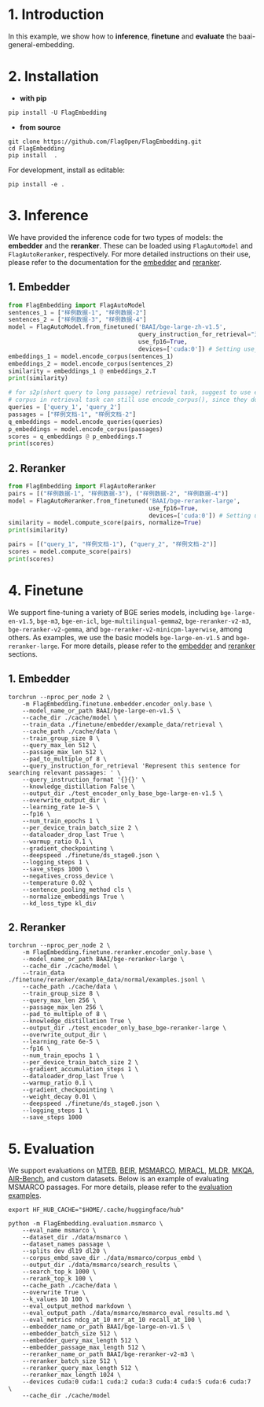 # 1. Introduction

In this example, we show how to **inference**, **finetune** and **evaluate** the baai-general-embedding.

# 2. Installation

* **with pip**
```shell
pip install -U FlagEmbedding
```

* **from source**
```shell
git clone https://github.com/FlagOpen/FlagEmbedding.git
cd FlagEmbedding
pip install  .
```
For development, install as editable:
```shell
pip install -e .
```

# 3. Inference

We have provided the inference code for two types of models: the **embedder** and the **reranker**. These can be loaded using `FlagAutoModel` and `FlagAutoReranker`, respectively. For more detailed instructions on their use, please refer to the documentation for the [embedder](https://github.com/FlagOpen/FlagEmbedding/tree/master/examples/inference/embedder) and [reranker](https://github.com/FlagOpen/FlagEmbedding/tree/master/examples/inference/reranker).

## 1. Embedder

```python
from FlagEmbedding import FlagAutoModel
sentences_1 = ["样例数据-1", "样例数据-2"]
sentences_2 = ["样例数据-3", "样例数据-4"]
model = FlagAutoModel.from_finetuned('BAAI/bge-large-zh-v1.5', 
                                     query_instruction_for_retrieval="为这个句子生成表示以用于检索相关文章：",
                                     use_fp16=True,
                                     devices=['cuda:0']) # Setting use_fp16 to True speeds up computation with a slight performance degradation
embeddings_1 = model.encode_corpus(sentences_1)
embeddings_2 = model.encode_corpus(sentences_2)
similarity = embeddings_1 @ embeddings_2.T
print(similarity)

# for s2p(short query to long passage) retrieval task, suggest to use encode_queries() which will automatically add the instruction to each query
# corpus in retrieval task can still use encode_corpus(), since they don't need instruction
queries = ['query_1', 'query_2']
passages = ["样例文档-1", "样例文档-2"]
q_embeddings = model.encode_queries(queries)
p_embeddings = model.encode_corpus(passages)
scores = q_embeddings @ p_embeddings.T
print(scores)
```

## 2. Reranker

```python
from FlagEmbedding import FlagAutoReranker
pairs = [("样例数据-1", "样例数据-3"), ("样例数据-2", "样例数据-4")]
model = FlagAutoReranker.from_finetuned('BAAI/bge-reranker-large',
                                        use_fp16=True,
                                        devices=['cuda:0']) # Setting use_fp16 to True speeds up computation with a slight performance degradation
similarity = model.compute_score(pairs, normalize=True)
print(similarity)

pairs = [("query_1", "样例文档-1"), ("query_2", "样例文档-2")]
scores = model.compute_score(pairs)
print(scores)
```

# 4. Finetune

We support fine-tuning a variety of BGE series models, including `bge-large-en-v1.5`, `bge-m3`, `bge-en-icl`, `bge-multilingual-gemma2`, `bge-reranker-v2-m3`, `bge-reranker-v2-gemma`, and `bge-reranker-v2-minicpm-layerwise`, among others. As examples, we use the basic models `bge-large-en-v1.5` and `bge-reranker-large`. For more details, please refer to the [embedder](https://github.com/FlagOpen/FlagEmbedding/tree/master/examples/finetune/embedder) and [reranker](https://github.com/FlagOpen/FlagEmbedding/tree/master/examples/finetune/reranker) sections.

## 1. Embedder

```shell
torchrun --nproc_per_node 2 \
    -m FlagEmbedding.finetune.embedder.encoder_only.base \
    --model_name_or_path BAAI/bge-large-en-v1.5 \
    --cache_dir ./cache/model \
    --train_data ./finetune/embedder/example_data/retrieval \
    --cache_path ./cache/data \
    --train_group_size 8 \
    --query_max_len 512 \
    --passage_max_len 512 \
    --pad_to_multiple_of 8 \
    --query_instruction_for_retrieval 'Represent this sentence for searching relevant passages: ' \
    --query_instruction_format '{}{}' \
    --knowledge_distillation False \
    --output_dir ./test_encoder_only_base_bge-large-en-v1.5 \
    --overwrite_output_dir \
    --learning_rate 1e-5 \
    --fp16 \
    --num_train_epochs 1 \
    --per_device_train_batch_size 2 \
    --dataloader_drop_last True \
    --warmup_ratio 0.1 \
    --gradient_checkpointing \
    --deepspeed ./finetune/ds_stage0.json \
    --logging_steps 1 \
    --save_steps 1000 \
    --negatives_cross_device \
    --temperature 0.02 \
    --sentence_pooling_method cls \
    --normalize_embeddings True \
    --kd_loss_type kl_div
```

## 2. Reranker

```shell
torchrun --nproc_per_node 2 \
    -m FlagEmbedding.finetune.reranker.encoder_only.base \
    --model_name_or_path BAAI/bge-reranker-large \
    --cache_dir ./cache/model \
    --train_data ./finetune/reranker/example_data/normal/examples.jsonl \
    --cache_path ./cache/data \
    --train_group_size 8 \
    --query_max_len 256 \
    --passage_max_len 256 \
    --pad_to_multiple_of 8 \
    --knowledge_distillation True \
    --output_dir ./test_encoder_only_base_bge-reranker-large \
    --overwrite_output_dir \
    --learning_rate 6e-5 \
    --fp16 \
    --num_train_epochs 1 \
    --per_device_train_batch_size 2 \
    --gradient_accumulation_steps 1 \
    --dataloader_drop_last True \
    --warmup_ratio 0.1 \
    --gradient_checkpointing \
    --weight_decay 0.01 \
    --deepspeed ./finetune/ds_stage0.json \
    --logging_steps 1 \
    --save_steps 1000
```

# 5. Evaluation

We support evaluations on [MTEB](https://github.com/embeddings-benchmark/mteb), [BEIR](https://github.com/beir-cellar/beir), [MSMARCO](https://microsoft.github.io/msmarco/), [MIRACL](https://github.com/project-miracl/miracl), [MLDR](https://huggingface.co/datasets/Shitao/MLDR), [MKQA](https://github.com/apple/ml-mkqa), [AIR-Bench](https://github.com/AIR-Bench/AIR-Bench), and custom datasets. Below is an example of evaluating MSMARCO passages. For more details, please refer to the [evaluation examples](https://github.com/FlagOpen/FlagEmbedding/tree/master/examples/evaluation).

```shell
export HF_HUB_CACHE="$HOME/.cache/huggingface/hub"

python -m FlagEmbedding.evaluation.msmarco \
    --eval_name msmarco \
    --dataset_dir ./data/msmarco \
    --dataset_names passage \
    --splits dev dl19 dl20 \
    --corpus_embd_save_dir ./data/msmarco/corpus_embd \
    --output_dir ./data/msmarco/search_results \
    --search_top_k 1000 \
    --rerank_top_k 100 \
    --cache_path ./cache/data \
    --overwrite True \
    --k_values 10 100 \
    --eval_output_method markdown \
    --eval_output_path ./data/msmarco/msmarco_eval_results.md \
    --eval_metrics ndcg_at_10 mrr_at_10 recall_at_100 \
    --embedder_name_or_path BAAI/bge-large-en-v1.5 \
    --embedder_batch_size 512 \
    --embedder_query_max_length 512 \
    --embedder_passage_max_length 512 \
    --reranker_name_or_path BAAI/bge-reranker-v2-m3 \
    --reranker_batch_size 512 \
    --reranker_query_max_length 512 \
    --reranker_max_length 1024 \
    --devices cuda:0 cuda:1 cuda:2 cuda:3 cuda:4 cuda:5 cuda:6 cuda:7 \
    --cache_dir ./cache/model
```

